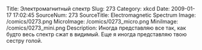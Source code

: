 Title: Электромагнитный спектр 
Slug: 273 
Category: xkcd 
Date: 2009-01-17 17:02:45 
SourceNum: 273 
SourceTitle: Electromagnetic Spectrum 
Image: /comics/0273.png 
MicroImage: /comics/0273_micro.png 
MiniImage: /comics/0273_mini.png 
Description: Иногда представляю все так, как будто весь спектр сжат в видимый. Еще я иногда представляю твою сестру голой. 

